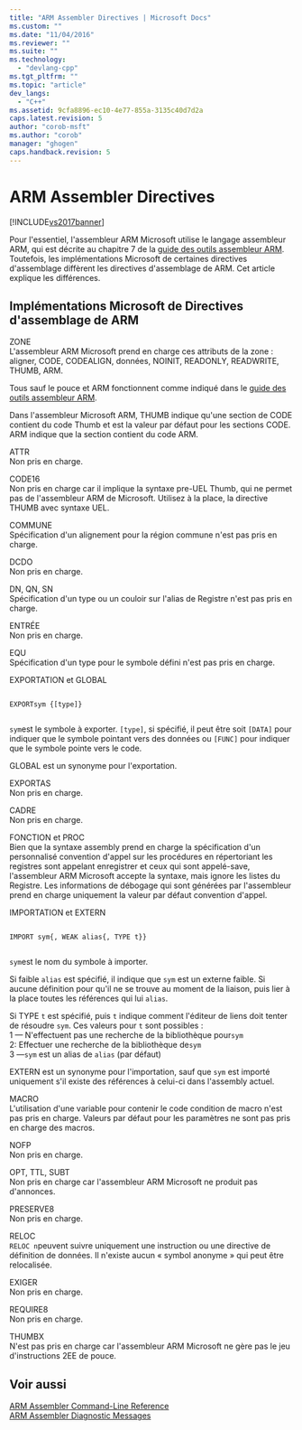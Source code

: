 ```yaml
---
title: "ARM Assembler Directives | Microsoft Docs"
ms.custom: ""
ms.date: "11/04/2016"
ms.reviewer: ""
ms.suite: ""
ms.technology: 
  - "devlang-cpp"
ms.tgt_pltfrm: ""
ms.topic: "article"
dev_langs: 
  - "C++"
ms.assetid: 9cfa8896-ec10-4e77-855a-3135c40d7d2a
caps.latest.revision: 5
author: "corob-msft"
ms.author: "corob"
manager: "ghogen"
caps.handback.revision: 5
---
```

# ARM Assembler Directives
[!INCLUDE[vs2017banner](../../assembler/inline/includes/vs2017banner.md)]

Pour l'essentiel, l'assembleur ARM Microsoft utilise le langage assembleur ARM, qui est décrite au chapitre 7 de la [guide des outils assembleur ARM](http://go.microsoft.com/fwlink/?LinkId=246102).  Toutefois, les implémentations Microsoft de certaines directives d'assemblage diffèrent les directives d'assemblage de ARM.  Cet article explique les différences.  
  
## Implémentations Microsoft de Directives d'assemblage de ARM  
 ZONE  
 L'assembleur ARM Microsoft prend en charge ces attributs de la zone : aligner, CODE, CODEALIGN, données, NOINIT, READONLY, READWRITE, THUMB, ARM.  
  
 Tous sauf le pouce et ARM fonctionnent comme indiqué dans le [guide des outils assembleur ARM](http://go.microsoft.com/fwlink/?LinkId=246102).  
  
 Dans l'assembleur Microsoft ARM, THUMB indique qu'une section de CODE contient du code Thumb et est la valeur par défaut pour les sections CODE.  ARM indique que la section contient du code ARM.  
  
 ATTR  
 Non pris en charge.  
  
 CODE16  
 Non pris en charge car il implique la syntaxe pre\-UEL Thumb, qui ne permet pas de l'assembleur ARM de Microsoft.  Utilisez à la place, la directive THUMB avec syntaxe UEL.  
  
 COMMUNE  
 Spécification d'un alignement pour la région commune n'est pas pris en charge.  
  
 DCDO  
 Non pris en charge.  
  
 DN, QN, SN  
 Spécification d'un type ou un couloir sur l'alias de Registre n'est pas pris en charge.  
  
 ENTRÉE  
 Non pris en charge.  
  
 EQU  
 Spécification d'un type pour le symbole défini n'est pas pris en charge.  
  
 EXPORTATION et GLOBAL  
 ```  
  
EXPORTsym {[type]}  
  
```  
  
 `sym`est le symbole à exporter.  `[type]`, si spécifié, il peut être soit `[DATA]` pour indiquer que le symbole pointant vers des données ou `[FUNC]` pour indiquer que le symbole pointe vers le code.  
  
 GLOBAL est un synonyme pour l'exportation.  
  
 EXPORTAS  
 Non pris en charge.  
  
 CADRE  
 Non pris en charge.  
  
 FONCTION et PROC  
 Bien que la syntaxe assembly prend en charge la spécification d'un personnalisé convention d'appel sur les procédures en répertoriant les registres sont appelant enregistrer et ceux qui sont appelé\-save, l'assembleur ARM Microsoft accepte la syntaxe, mais ignore les listes du Registre.  Les informations de débogage qui sont générées par l'assembleur prend en charge uniquement la valeur par défaut convention d'appel.  
  
 IMPORTATION et EXTERN  
 ```  
  
IMPORT sym{, WEAK alias{, TYPE t}}  
  
```  
  
 `sym`est le nom du symbole à importer.  
  
 Si faible `alias` est spécifié, il indique que `sym` est un externe faible.  Si aucune définition pour qu'il ne se trouve au moment de la liaison, puis lier à la place toutes les références qui lui `alias`.  
  
 Si TYPE  `t` est spécifié, puis `t` indique comment l'éditeur de liens doit tenter de résoudre `sym`.  Ces valeurs pour `t` sont possibles :   
1 — N'effectuent pas une recherche de la bibliothèque pour`sym`   
2: Effectuer une recherche de la bibliothèque de`sym`   
3 —`sym` est un alias de `alias` \(par défaut\)  
  
 EXTERN est un synonyme pour l'importation, sauf que `sym` est importé uniquement s'il existe des références à celui\-ci dans l'assembly actuel.  
  
 MACRO  
 L'utilisation d'une variable pour contenir le code condition de macro n'est pas pris en charge.  Valeurs par défaut pour les paramètres ne sont pas pris en charge des macros.  
  
 NOFP  
 Non pris en charge.  
  
 OPT, TTL, SUBT  
 Non pris en charge car l'assembleur ARM Microsoft ne produit pas d'annonces.  
  
 PRESERVE8  
 Non pris en charge.  
  
 RELOC  
 `RELOC n`peuvent suivre uniquement une instruction ou une directive de définition de données.  Il n'existe aucun « symbol anonyme » qui peut être relocalisée.  
  
 EXIGER  
 Non pris en charge.  
  
 REQUIRE8  
 Non pris en charge.  
  
 THUMBX  
 N'est pas pris en charge car l'assembleur ARM Microsoft ne gère pas le jeu d'instructions 2EE de pouce.  
  
## Voir aussi  
 [ARM Assembler Command\-Line Reference](../../assembler/arm/arm-assembler-command-line-reference.md)   
 [ARM Assembler Diagnostic Messages](../../assembler/arm/arm-assembler-diagnostic-messages.md)
